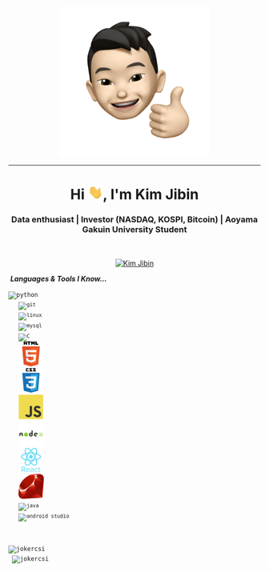 <link rel="stylesheet" href="https://cdn.jsdelivr.net/gh/devicons/devicon@v2.11.0/devicon.min.css">

<!-- in your body -->
<i class="devicon-ruby-plain colored"></i>


<p align="center">
<img src="https://github.com/jokercsi/jokercsi/blob/main/profile.png" width="300px">
</p>
<hr>
<h1 align="center">Hi <img src="https://raw.githubusercontent.com/ABSphreak/ABSphreak/master/gifs/Hi.gif" width="30px">, I'm Kim Jibin</h1>
<h3 align="center">Data enthusiast | Investor (NASDAQ, KOSPI, Bitcoin) | Aoyama Gakuin University Student</h3>
<br>
<p align="center">
<a href="https://www.facebook.com/jibin.kim.7/" target="blank">
  <img align="center" src="https://upload.wikimedia.org/wikipedia/commons/thumb/b/b8/2021_Facebook_icon.svg/1920px-2021_Facebook_icon.svg.png" alt="Kim Jibin" height="50" width="50"/>
</a>
</p>
</p>


&nbsp;***Languages & Tools I Know...***
<p align="left">
  <code><img height="50" src="https://upload.wikimedia.org/wikipedia/commons/c/c3/Python-logo-notext.svg" alt="python"></code><code> 
  <code> <img height="50" src="https://upload.wikimedia.org/wikipedia/commons/thumb/e/e0/Git-logo.svg/2880px-Git-logo.svg.png" alt="git"> </code>
  <code> <img height="50" src="https://upload.wikimedia.org/wikipedia/commons/thumb/3/35/Tux.svg/1280px-Tux.svg.png" alt="linux"> </code>
  <code> <img height="50" src="https://upload.wikimedia.org/wikipedia/en/thumb/d/dd/MySQL_logo.svg/2560px-MySQL_logo.svg.png" alt="mysql"> </code>
  <code> <img height="50" src="https://upload.wikimedia.org/wikipedia/commons/thumb/1/18/C_Programming_Language.svg/1280px-C_Programming_Language.svg.png"  alt="C"> </code>
  <code> <img height="50" src="https://raw.githubusercontent.com/github/explore/80688e429a7d4ef2fca1e82350fe8e3517d3494d/topics/html/html.png" alt="HTML5"/></code>
  <code> <img height="50" src="https://raw.githubusercontent.com/devicons/devicon/master/icons/css3/css3-original-wordmark.svg"> </code>
  <code> <img height="50" src="https://raw.githubusercontent.com/devicons/devicon/master/icons/javascript/javascript-original.svg"> </code>
  <code> <img height="50" src="https://raw.githubusercontent.com/devicons/devicon/master/icons/nodejs/nodejs-original-wordmark.svg"> </code>
  <code> <img height="50" src="https://raw.githubusercontent.com/devicons/devicon/master/icons/react/react-original-wordmark.svg"> </code>
  <code> <img height="50" src="https://github.com/jokercsi/jokercsi/blob/main/ruby.svg"> </code>
  <code> <img height="50" src="https://upload.wikimedia.org/wikipedia/en/thumb/3/30/Java_programming_language_logo.svg/468px-Java_programming_language_logo.svg.png" alt="java"> </code> 
  <code> <img height="50" src="https://upload.wikimedia.org/wikipedia/commons/thumb/e/e3/Android_Studio_Icon_%282014-2019%29.svg/1024px-Android_Studio_Icon_%282014-2019%29.svg.png" alt="android studio"> </code>
</p>
  
<img align="left" src="https://github-readme-stats.vercel.app/api/top-langs/?username=jokercsi&layout=compact&hide=html" alt="jokercsi" />
&nbsp;<img align="center" src="https://github-readme-stats.vercel.app/api?username=jokercsi&show_icons=true" alt="jokercsi" />
